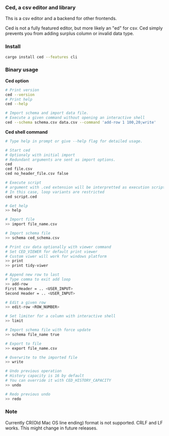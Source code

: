 ### Ced, a csv editor and library

Ths is a csv editor and a backend for other frontends.

Ced is not a fully featured editor, but more likely an "ed" for csv. Ced simply
prevents you from adding surplus column or invalid data type. 

### Install

```bash
cargo install ced --features cli
```

### Binary usage

**Ced option**

```bash
# Print version
ced --version
# Print help
ced --help

# Import schema and import data file.
# Execute a given command without opening an interactive shell
ced --schema schema.csv data.csv --command 'add-row 1 100,20;write'
```

**Ced shell command**

```bash
# Type help in prompt or give --help flag for detailed usage.

# Start ced
# Optionaly with initial import
# Redundant arguments are sent as import options.
ced
ced file.csv
ced no_header_file.csv false

# Execute script
# argument with .ced extension will be interpretted as execution script
# In this case, loop variants are restricted
ced script.ced

# Get help
>> help

# Import file
>> import file_name.csv

# Import schema file
>> schema ced_schema.csv

# Print csv data optionally with viewer command
# Set CED_VIEWER for default print viewer
# Custom viwer will work for windows platform
>> print
>> print tidy-viwer

# Append new row to last
# Type comma to exit add loop
>> add-row 
First Header = .. <USER_INPUT>
Second Header = .. <USER_INPUT>

# Edit a given row
>> edit-row <ROW_NUMBER>

# Set limiter for a column with interactive shell
>> limit

# Import schema file with force update
>> schema file_name true

# Export to file
>> export file_name.csv

# Overwrite to the imported file
>> write

# Undo previous operation
# History capacity is 16 by default
# You can override it with CED_HISTORY_CAPACITY
>> undo

# Redo previous undo
>> redo
```

### Note

Currently CR(Old Mac OS line ending) format is not supported. CRLF and LF
works. This might change in future releases.
